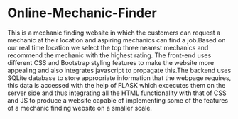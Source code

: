 # Online-Mechanic-Finder
This is a mechanic finding website in which the customers can request a mechanic at their location and aspiring mechanics can find a job.Based on our real time location we select the top three nearest mechanics and recommend the mechanic with the highest rating. The front-end uses different CSS and Bootstrap styling features to make the website more appealing and also integrates javascript to propagate this.The backend uses SQLite database to store appropriate information that the webpage requires, this data is accessed with the help of FLASK which excecutes them on the server side and thus integrating all the HTML functionality with that of CSS and JS to produce a website capable of implementing some of the features of a mechanic finding website on a smaller scale.
